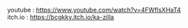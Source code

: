 youtube : https://www.youtube.com/watch?v=4FWflsXHaT4
<br> itch.io : https://bcgkky.itch.io/ka-zilla
